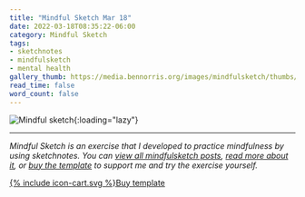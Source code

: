```yaml
---
title: "Mindful Sketch Mar 18"
date: 2022-03-18T08:35:22-06:00
category: Mindful Sketch
tags:
- sketchnotes
- mindfulsketch
- mental health
gallery_thumb: https://media.bennorris.org/images/mindfulsketch/thumbs/2022-03-18-0835-mindfulsketch.jpg
read_time: false
word_count: false
---
```


![Mindful sketch](https://media.bennorris.org/images/mindfulsketch/posts/2022-03-18-0835-mindfulsketch.jpg){:loading="lazy"}

***

*Mindful Sketch is an exercise that I developed to practice mindfulness by using sketchnotes. You can [view all mindfulsketch posts](/tags/mindfulsketch), [read more about it](/mindful-sketch-template/), or [buy the template](https://bennorris.shop/l/mindfulsketch) to support me and try the exercise yourself.*

<a href="https://bennorris.shop/l/mindfulsketch" class="btn"><span class="icon">{% include icon-cart.svg %}</span>Buy template</a>
